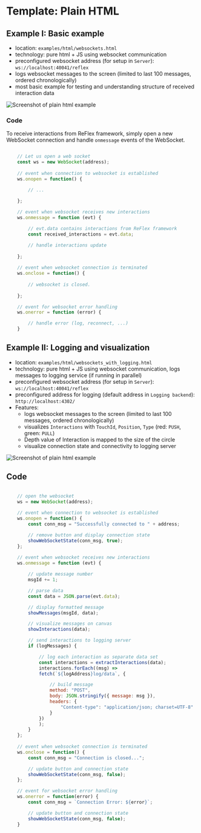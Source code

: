 # Template: Plain HTML

## Example I: Basic example

* location: `examples/html/websockets.html`
* technology: pure html + JS using websocket communication
* preconfigured websocket address (for setup in `Server`): `ws://localhost:40041/reflex`
* logs websocket messages to the screen (limited to last 100 messages, ordered chronologically)
* most basic example for testing and understanding structure of received interaction data

![Screenshot of plain html example](/reflex/assets/img/templates/screen_plain-html.png)

### Code

To receive interactions from ReFlex framework, simply open a new WebSocket connection and handle `onmessage` events of the WebSocket.

``` JavaScript

    // Let us open a web socket
    const ws = new WebSocket(address);
    
    // event when connection to websocket is established
    ws.onopen = function() {

        // ...

    };
    
    // event when websocket receives new interactions
    ws.onmessage = function (evt) { 

        // evt.data contains interactions from ReFlex framework
        const received_interactions = evt.data;

        // handle interactions update
               
    };
    
    // event when websocket connection is terminated
    ws.onclose = function() { 
        
        // websocket is closed.
        
    };

    // event for websocket error handling
    ws.onerror = function (error) {

        // handle error (log, reconnect, ...)
    }

```

## Example II: Logging and visualization

* location: `examples/html/websockets_with_logging.html`
* technology: pure html + JS using websocket communication, logs messages to logging service (if running in parallel)
* preconfigured websocket address (for setup in `Server`): `ws://localhost:40041/reflex`
* preconfigured address for logging (default address in `Logging backend`): `http://localhost:4302/`
* Features:
  * logs websocket messages to the screen (limited to last 100 messages, ordered chronologically)
  * visualizes `Interactions` with `TouchId`, `Position`, `Type` (red: `PUSH`, green: `PULL`)
  * Depth value of Interaction is mapped to the size of the circle
  * visualize connection state and connectivity to logging server

![Screenshot of plain html example](/reflex/assets/img/templates/screen_html-logging.png)

## Code

``` JavaScript

    // open the websocket
    ws = new WebSocket(address);
    
    // event when connection to websocket is established
    ws.onopen = function() {
        const conn_msg = "Successfully connected to " + address;

        // remove button and display connection state
        showWebSocketState(conn_msg, true);
    };
    
    // event when websocket receives new interactions
    ws.onmessage = function (evt) { 

        // update message number
        msgId += 1;

        // parse data
        const data = JSON.parse(evt.data);

        // display formatted message
        showMessages(msgId, data);

        // visualize messages on canvas
        showInteractions(data);

        // send interactions to logging server
        if (logMessages) {

            // log each interaction as separate data set
            const interactions = extractInteractions(data);
            interactions.forEach((msg) => 
            fetch(`${logAddress}log/data`, {

                // build message
                method: "POST",
                body: JSON.stringify({ message: msg }),
                headers: {
                    "Content-type": "application/json; charset=UTF-8"
                }
            })                        
            );
        }
    };
    
    // event when websocket connection is terminated
    ws.onclose = function() { 
        const conn_msg = "Connection is closed...";

        // update button and connection state
        showWebSocketState(conn_msg, false);
    };

    // event for websocket error handling
    ws.onerror = function(error) {
        const conn_msg = `Connection Error: ${error}`;

        // update button and connection state
        showWebSocketState(conn_msg, false);
    }

```
